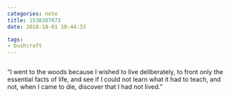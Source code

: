 ```yaml
---
categories: note
title: 1538387073
date: 2018-10-01 10:44:33

tags:
- bushcraft
---
```


<figure class="media">
    <a href="https://chrisburnell.com/static/IMG_20180928_211757.jpg" rel="external"><img src="https://chrisburnell.com/static/IMG_20180928_211757.jpg" alt=""></a>
</figure>


“I went to the woods because I wished to live deliberately, to front only the essential facts of life, and see if I could not learn what it had to teach, and not, when I came to die, discover that I had not lived.”

